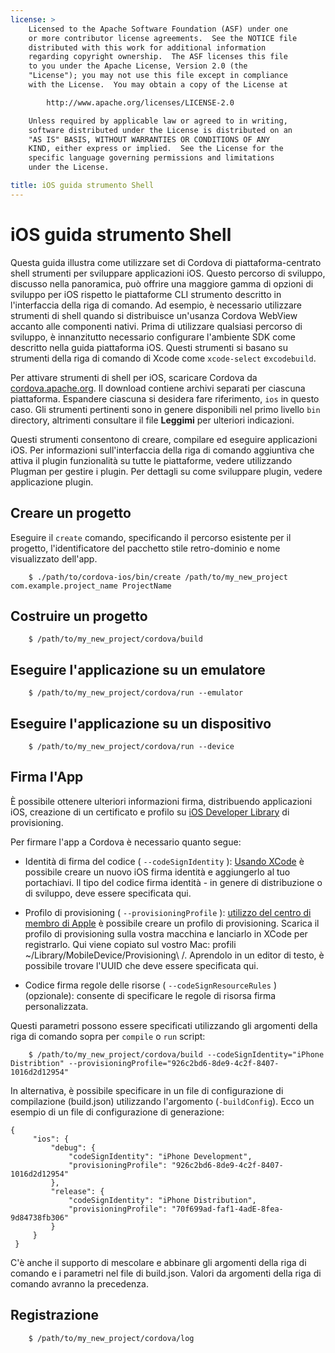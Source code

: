 ```yaml
---
license: >
    Licensed to the Apache Software Foundation (ASF) under one
    or more contributor license agreements.  See the NOTICE file
    distributed with this work for additional information
    regarding copyright ownership.  The ASF licenses this file
    to you under the Apache License, Version 2.0 (the
    "License"); you may not use this file except in compliance
    with the License.  You may obtain a copy of the License at

        http://www.apache.org/licenses/LICENSE-2.0

    Unless required by applicable law or agreed to in writing,
    software distributed under the License is distributed on an
    "AS IS" BASIS, WITHOUT WARRANTIES OR CONDITIONS OF ANY
    KIND, either express or implied.  See the License for the
    specific language governing permissions and limitations
    under the License.

title: iOS guida strumento Shell
---
```


# iOS guida strumento Shell

Questa guida illustra come utilizzare set di Cordova di piattaforma-centrato shell strumenti per sviluppare applicazioni iOS. Questo percorso di sviluppo, discusso nella panoramica, può offrire una maggiore gamma di opzioni di sviluppo per iOS rispetto le piattaforme CLI strumento descritto in l'interfaccia della riga di comando. Ad esempio, è necessario utilizzare strumenti di shell quando si distribuisce un'usanza Cordova WebView accanto alle componenti nativi. Prima di utilizzare qualsiasi percorso di sviluppo, è innanzitutto necessario configurare l'ambiente SDK come descritto nella guida piattaforma iOS. Questi strumenti si basano su strumenti della riga di comando di Xcode come `xcode-select` e`xcodebuild`.

Per attivare strumenti di shell per iOS, scaricare Cordova da [cordova.apache.org][1]. Il download contiene archivi separati per ciascuna piattaforma. Espandere ciascuna si desidera fare riferimento, `ios` in questo caso. Gli strumenti pertinenti sono in genere disponibili nel primo livello `bin` directory, altrimenti consultare il file **Leggimi** per ulteriori indicazioni.

 [1]: http://cordova.apache.org

Questi strumenti consentono di creare, compilare ed eseguire applicazioni iOS. Per informazioni sull'interfaccia della riga di comando aggiuntiva che attiva il plugin funzionalità su tutte le piattaforme, vedere utilizzando Plugman per gestire i plugin. Per dettagli su come sviluppare plugin, vedere applicazione plugin.

## Creare un progetto

Eseguire il `create` comando, specificando il percorso esistente per il progetto, l'identificatore del pacchetto stile retro-dominio e nome visualizzato dell'app.

        $ ./path/to/cordova-ios/bin/create /path/to/my_new_project com.example.project_name ProjectName
    

## Costruire un progetto

        $ /path/to/my_new_project/cordova/build
    

## Eseguire l'applicazione su un emulatore

        $ /path/to/my_new_project/cordova/run --emulator
    

## Eseguire l'applicazione su un dispositivo

        $ /path/to/my_new_project/cordova/run --device
    

## Firma l'App

È possibile ottenere ulteriori informazioni firma, distribuendo applicazioni iOS, creazione di un certificato e profilo su [iOS Developer Library][2] di provisioning.

 [2]: https://developer.apple.com/library/ios/documentation/IDEs/Conceptual/AppDistributionGuide/ConfiguringYourApp/ConfiguringYourApp.html

Per firmare l'app a Cordova è necessario quanto segue:

*   Identità di firma del codice ( `--codeSignIdentity` ): [Usando XCode][3] è possibile creare un nuovo iOS firma identità e aggiungerlo al tuo portachiavi. Il tipo del codice firma identità - in genere di distribuzione o di sviluppo, deve essere specificata qui.

*   Profilo di provisioning ( `--provisioningProfile` ): [utilizzo del centro di membro di Apple][4] è possibile creare un profilo di provisioning. Scarica il profilo di provisioning sulla vostra macchina e lanciarlo in XCode per registrarlo. Qui viene copiato sul vostro Mac: profili ~/Library/MobileDevice/Provisioning\ /. Aprendolo in un editor di testo, è possibile trovare l'UUID che deve essere specificata qui.

*   Codice firma regole delle risorse ( `--codeSignResourceRules` ) (opzionale): consente di specificare le regole di risorsa firma personalizzata.

 [3]: https://developer.apple.com/library/ios/documentation/IDEs/Conceptual/AppDistributionGuide/MaintainingCertificates/MaintainingCertificates.html#//apple_ref/doc/uid/TP40012582-CH31-SW6
 [4]: https://developer.apple.com/library/ios/documentation/IDEs/Conceptual/AppDistributionGuide/MaintainingProfiles/MaintainingProfiles.html#//apple_ref/doc/uid/TP40012582-CH30-SW61

Questi parametri possono essere specificati utilizzando gli argomenti della riga di comando sopra per `compile` o `run` script:

        $ /path/to/my_new_project/cordova/build --codeSignIdentity="iPhone Distribtion" --provisioningProfile="926c2bd6-8de9-4c2f-8407-1016d2d12954" 
    

In alternativa, è possibile specificare in un file di configurazione di compilazione (build.json) utilizzando l'argomento (`-buildConfig`). Ecco un esempio di un file di configurazione di generazione:

    {
         "ios": {
             "debug": {
                 "codeSignIdentity": "iPhone Development",
                 "provisioningProfile": "926c2bd6-8de9-4c2f-8407-1016d2d12954"
             },
             "release": {
                 "codeSignIdentity": "iPhone Distribution",
                 "provisioningProfile": "70f699ad-faf1-4adE-8fea-9d84738fb306"
             }
         }
     }
    

C'è anche il supporto di mescolare e abbinare gli argomenti della riga di comando e i parametri nel file di build.json. Valori da argomenti della riga di comando avranno la precedenza.

## Registrazione

        $ /path/to/my_new_project/cordova/log
